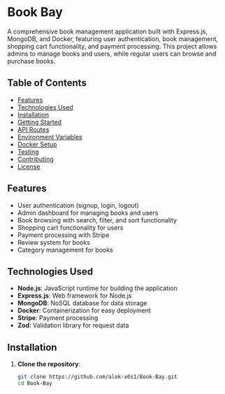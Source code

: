 # Book Bay

A comprehensive book management application built with Express.js, MongoDB, and Docker, featuring user authentication, book management, shopping cart functionality, and payment processing. This project allows admins to manage books and users, while regular users can browse and purchase books.

## Table of Contents

-   [Features](#features)
-   [Technologies Used](#technologies-used)
-   [Installation](#installation)
-   [Getting Started](#getting-started)
-   [API Routes](#api-routes)
-   [Environment Variables](#environment-variables)
-   [Docker Setup](#docker-setup)
-   [Testing](#testing)
-   [Contributing](#contributing)
-   [License](#license)

## Features

-   User authentication (signup, login, logout)
-   Admin dashboard for managing books and users
-   Book browsing with search, filter, and sort functionality
-   Shopping cart functionality for users
-   Payment processing with Stripe
-   Review system for books
-   Category management for books

## Technologies Used

-   **Node.js**: JavaScript runtime for building the application
-   **Express.js**: Web framework for Node.js
-   **MongoDB**: NoSQL database for data storage
-   **Docker**: Containerization for easy deployment
-   **Stripe**: Payment processing
-   **Zod**: Validation library for request data

## Installation

1. **Clone the repository**:
    ```bash
    git clone https://github.com/alok-x0s1/Book-Bay.git
    cd Book-Bay
    ```
